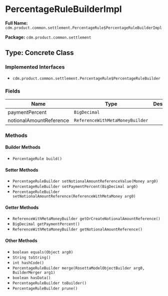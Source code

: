 # PercentageRuleBuilderImpl

**Full Name:** `cdm.product.common.settlement.PercentageRule$PercentageRuleBuilderImpl`

**Package:** `cdm.product.common.settlement`

## Type: Concrete Class

### Implemented Interfaces

- `cdm.product.common.settlement.PercentageRule$PercentageRuleBuilder`

### Fields

| Name | Type | Description |
|------|------|-------------|
| paymentPercent | `BigDecimal` |  |
| notionalAmountReference | `ReferenceWithMetaMoneyBuilder` |  |

### Methods

#### Builder Methods

- `PercentageRule build()`

#### Setter Methods

- `PercentageRuleBuilder setNotionalAmountReferenceValue(Money arg0)`
- `PercentageRuleBuilder setPaymentPercent(BigDecimal arg0)`
- `PercentageRuleBuilder setNotionalAmountReference(ReferenceWithMetaMoney arg0)`

#### Getter Methods

- `ReferenceWithMetaMoneyBuilder getOrCreateNotionalAmountReference()`
- `BigDecimal getPaymentPercent()`
- `ReferenceWithMetaMoneyBuilder getNotionalAmountReference()`

#### Other Methods

- `boolean equals(Object arg0)`
- `String toString()`
- `int hashCode()`
- `PercentageRuleBuilder merge(RosettaModelObjectBuilder arg0, BuilderMerger arg1)`
- `boolean hasData()`
- `PercentageRuleBuilder toBuilder()`
- `PercentageRuleBuilder prune()`

